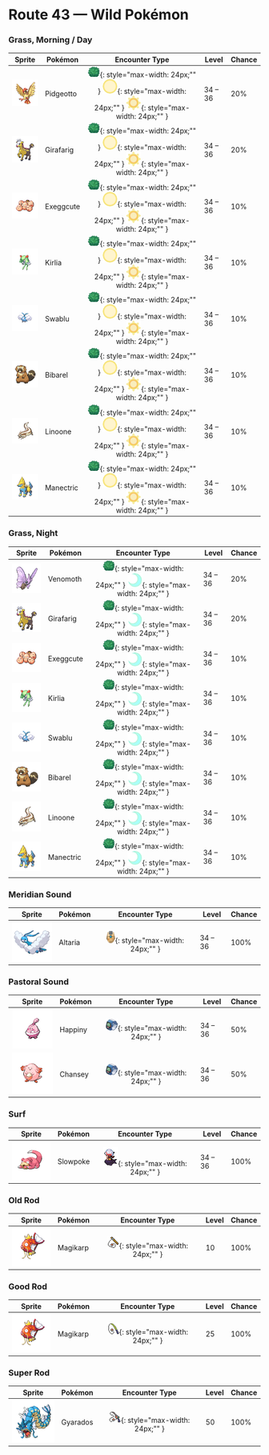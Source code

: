 # Route 43 — Wild Pokémon

### Grass, Morning / Day

| Sprite | Pokémon | Encounter Type | Level | Chance |
|:------:|---------|:--------------:|-------|--------|
| ![Pidgeotto](../../assets/sprites/pidgeotto/front.gif "Pidgeotto") | Pidgeotto | ![Grass](../../assets/encounter_types/grass.png "Grass"){: style="max-width: 24px;"" } ![Morning](../../assets/encounter_types/morning.png "Morning"){: style="max-width: 24px;"" } ![Day](../../assets/encounter_types/day.png "Day"){: style="max-width: 24px;"" } | 34 – 36 | 20% |
| ![Girafarig](../../assets/sprites/girafarig/front.gif "Girafarig") | Girafarig | ![Grass](../../assets/encounter_types/grass.png "Grass"){: style="max-width: 24px;"" } ![Morning](../../assets/encounter_types/morning.png "Morning"){: style="max-width: 24px;"" } ![Day](../../assets/encounter_types/day.png "Day"){: style="max-width: 24px;"" } | 34 – 36 | 20% |
| ![Exeggcute](../../assets/sprites/exeggcute/front.gif "Exeggcute") | Exeggcute | ![Grass](../../assets/encounter_types/grass.png "Grass"){: style="max-width: 24px;"" } ![Morning](../../assets/encounter_types/morning.png "Morning"){: style="max-width: 24px;"" } ![Day](../../assets/encounter_types/day.png "Day"){: style="max-width: 24px;"" } | 34 – 36 | 10% |
| ![Kirlia](../../assets/sprites/kirlia/front.gif "Kirlia") | Kirlia | ![Grass](../../assets/encounter_types/grass.png "Grass"){: style="max-width: 24px;"" } ![Morning](../../assets/encounter_types/morning.png "Morning"){: style="max-width: 24px;"" } ![Day](../../assets/encounter_types/day.png "Day"){: style="max-width: 24px;"" } | 34 – 36 | 10% |
| ![Swablu](../../assets/sprites/swablu/front.gif "Swablu") | Swablu | ![Grass](../../assets/encounter_types/grass.png "Grass"){: style="max-width: 24px;"" } ![Morning](../../assets/encounter_types/morning.png "Morning"){: style="max-width: 24px;"" } ![Day](../../assets/encounter_types/day.png "Day"){: style="max-width: 24px;"" } | 34 – 36 | 10% |
| ![Bibarel](../../assets/sprites/bibarel/front.gif "Bibarel") | Bibarel | ![Grass](../../assets/encounter_types/grass.png "Grass"){: style="max-width: 24px;"" } ![Morning](../../assets/encounter_types/morning.png "Morning"){: style="max-width: 24px;"" } ![Day](../../assets/encounter_types/day.png "Day"){: style="max-width: 24px;"" } | 34 – 36 | 10% |
| ![Linoone](../../assets/sprites/linoone/front.gif "Linoone") | Linoone | ![Grass](../../assets/encounter_types/grass.png "Grass"){: style="max-width: 24px;"" } ![Morning](../../assets/encounter_types/morning.png "Morning"){: style="max-width: 24px;"" } ![Day](../../assets/encounter_types/day.png "Day"){: style="max-width: 24px;"" } | 34 – 36 | 10% |
| ![Manectric](../../assets/sprites/manectric/front.gif "Manectric") | Manectric | ![Grass](../../assets/encounter_types/grass.png "Grass"){: style="max-width: 24px;"" } ![Morning](../../assets/encounter_types/morning.png "Morning"){: style="max-width: 24px;"" } ![Day](../../assets/encounter_types/day.png "Day"){: style="max-width: 24px;"" } | 34 – 36 | 10% |

### Grass, Night

| Sprite | Pokémon | Encounter Type | Level | Chance |
|:------:|---------|:--------------:|-------|--------|
| ![Venomoth](../../assets/sprites/venomoth/front.gif "Venomoth") | Venomoth | ![Grass](../../assets/encounter_types/grass.png "Grass"){: style="max-width: 24px;"" } ![Night](../../assets/encounter_types/night.png "Night"){: style="max-width: 24px;"" } | 34 – 36 | 20% |
| ![Girafarig](../../assets/sprites/girafarig/front.gif "Girafarig") | Girafarig | ![Grass](../../assets/encounter_types/grass.png "Grass"){: style="max-width: 24px;"" } ![Night](../../assets/encounter_types/night.png "Night"){: style="max-width: 24px;"" } | 34 – 36 | 20% |
| ![Exeggcute](../../assets/sprites/exeggcute/front.gif "Exeggcute") | Exeggcute | ![Grass](../../assets/encounter_types/grass.png "Grass"){: style="max-width: 24px;"" } ![Night](../../assets/encounter_types/night.png "Night"){: style="max-width: 24px;"" } | 34 – 36 | 10% |
| ![Kirlia](../../assets/sprites/kirlia/front.gif "Kirlia") | Kirlia | ![Grass](../../assets/encounter_types/grass.png "Grass"){: style="max-width: 24px;"" } ![Night](../../assets/encounter_types/night.png "Night"){: style="max-width: 24px;"" } | 34 – 36 | 10% |
| ![Swablu](../../assets/sprites/swablu/front.gif "Swablu") | Swablu | ![Grass](../../assets/encounter_types/grass.png "Grass"){: style="max-width: 24px;"" } ![Night](../../assets/encounter_types/night.png "Night"){: style="max-width: 24px;"" } | 34 – 36 | 10% |
| ![Bibarel](../../assets/sprites/bibarel/front.gif "Bibarel") | Bibarel | ![Grass](../../assets/encounter_types/grass.png "Grass"){: style="max-width: 24px;"" } ![Night](../../assets/encounter_types/night.png "Night"){: style="max-width: 24px;"" } | 34 – 36 | 10% |
| ![Linoone](../../assets/sprites/linoone/front.gif "Linoone") | Linoone | ![Grass](../../assets/encounter_types/grass.png "Grass"){: style="max-width: 24px;"" } ![Night](../../assets/encounter_types/night.png "Night"){: style="max-width: 24px;"" } | 34 – 36 | 10% |
| ![Manectric](../../assets/sprites/manectric/front.gif "Manectric") | Manectric | ![Grass](../../assets/encounter_types/grass.png "Grass"){: style="max-width: 24px;"" } ![Night](../../assets/encounter_types/night.png "Night"){: style="max-width: 24px;"" } | 34 – 36 | 10% |

### Meridian Sound

| Sprite | Pokémon | Encounter Type | Level | Chance |
|:------:|---------|:--------------:|-------|--------|
| ![Altaria](../../assets/sprites/altaria/front.gif "Altaria") | Altaria | ![Meridian Sound](../../assets/encounter_types/meridian_sound.png "Meridian Sound"){: style="max-width: 24px;"" } | 34 – 36 | 100% |

### Pastoral Sound

| Sprite | Pokémon | Encounter Type | Level | Chance |
|:------:|---------|:--------------:|-------|--------|
| ![Happiny](../../assets/sprites/happiny/front.gif "Happiny") | Happiny | ![Pastoral Sound](../../assets/encounter_types/pastoral_sound.png "Pastoral Sound"){: style="max-width: 24px;"" } | 34 – 36 | 50% |
| ![Chansey](../../assets/sprites/chansey/front.gif "Chansey") | Chansey | ![Pastoral Sound](../../assets/encounter_types/pastoral_sound.png "Pastoral Sound"){: style="max-width: 24px;"" } | 34 – 36 | 50% |

### Surf

| Sprite | Pokémon | Encounter Type | Level | Chance |
|:------:|---------|:--------------:|-------|--------|
| ![Slowpoke](../../assets/sprites/slowpoke/front.gif "Slowpoke") | Slowpoke | ![Surf](../../assets/encounter_types/surf.png "Surf"){: style="max-width: 24px;"" } | 34 – 36 | 100% |

### Old Rod

| Sprite | Pokémon | Encounter Type | Level | Chance |
|:------:|---------|:--------------:|-------|--------|
| ![Magikarp](../../assets/sprites/magikarp/front.gif "Magikarp") | Magikarp | ![Old Rod](../../assets/encounter_types/old_rod.png "Old Rod"){: style="max-width: 24px;"" } | 10 | 100% |

### Good Rod

| Sprite | Pokémon | Encounter Type | Level | Chance |
|:------:|---------|:--------------:|-------|--------|
| ![Magikarp](../../assets/sprites/magikarp/front.gif "Magikarp") | Magikarp | ![Good Rod](../../assets/encounter_types/good_rod.png "Good Rod"){: style="max-width: 24px;"" } | 25 | 100% |

### Super Rod

| Sprite | Pokémon | Encounter Type | Level | Chance |
|:------:|---------|:--------------:|-------|--------|
| ![Gyarados](../../assets/sprites/gyarados/front.gif "Gyarados") | Gyarados | ![Super Rod](../../assets/encounter_types/super_rod.png "Super Rod"){: style="max-width: 24px;"" } | 50 | 100% |

